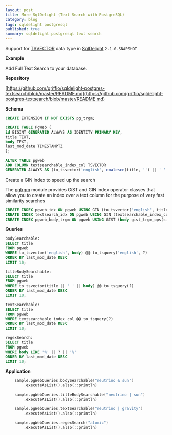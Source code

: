 ```yaml
---
layout: post
title: More SqlDelight (Text Search with PostgreSQL)
category: blog
tags: sqldelight postgresql 
published: true
summary: sqldelight postgresql text search
---
```


Support for [TSVECTOR](https://www.postgresql.org/docs/current/datatype-textsearch.html) data type in [SqlDelight](https://cashapp.github.io/sqldelight/2.0.2/) `2.1.0-SNAPSHOT`

**Example**

Add Full Text Search to your database.

**Repository**

[https://github.com/griffio/sqldelight-postgres-textsearch/blob/master/README.md](https://github.com/griffio/sqldelight-postgres-textsearch/blob/master/README.md)

**Schema**

```sql
CREATE EXTENSION IF NOT EXISTS pg_trgm;
```

```sql
CREATE TABLE PgWeb (
id BIGINT GENERATED ALWAYS AS IDENTITY PRIMARY KEY,
title TEXT,
body TEXT,
last_mod_date TIMESTAMPTZ
);
```

```sql
ALTER TABLE pgweb
ADD COLUMN textsearchable_index_col TSVECTOR
GENERATED ALWAYS AS (to_tsvector('english', coalesce(title, '') || ' ' || coalesce(body, ''))) STORED;
```
Create a GIN index to speed up the search

The [pgtrgm](https://www.postgresql.org/docs/current/pgtrgm.html) module provides GiST and GIN index operator classes that allow you to create an index over a text column for the purpose of very fast similarity searches

```sql
CREATE INDEX pgweb_idx ON pgweb USING GIN (to_tsvector('english', title || ' ' || body));
CREATE INDEX textsearch_idx ON pgweb USING GIN (textsearchable_index_col);
CREATE INDEX pgweb_body_trgm ON pgweb USING GIST (body gist_trgm_ops(siglen=16));
```

**Queries**

```sql
bodySearchable:
SELECT title
FROM pgweb
WHERE to_tsvector('english', body) @@ to_tsquery('english', ?)
ORDER BY last_mod_date DESC
LIMIT 10;

titleBodySearchable:
SELECT title
FROM pgweb
WHERE to_tsvector(title || ' ' || body) @@ to_tsquery(?)
ORDER BY last_mod_date DESC
LIMIT 10;

textSearchable:
SELECT title
FROM pgweb
WHERE textsearchable_index_col @@ to_tsquery(?)
ORDER BY last_mod_date DESC
LIMIT 10;

regexSearch:
SELECT title
FROM pgweb
WHERE body LIKE '%' || ? || '%'
ORDER BY last_mod_date DESC
LIMIT 10;
```

**Application**

```kotlin
    sample.pgWebQueries.bodySearchable("neutrino & sun")
        .executeAsList().also(::println)

    sample.pgWebQueries.titleBodySearchable("neutrino | sun")
        .executeAsList().also(::println)

    sample.pgWebQueries.textSearchable("neutrino | gravity")
        .executeAsList().also(::println)

    sample.pgWebQueries.regexSearch("atomic")
        .executeAsList().also(::println)
```
